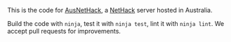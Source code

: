 This is the code for [AusNetHack](https://ausnethack.com), a
[NetHack](https://www.nethack.org) server hosted in Australia.

Build the code with `ninja`, test it with `ninja test`, lint it with
`ninja lint`. We accept pull requests for improvements.
